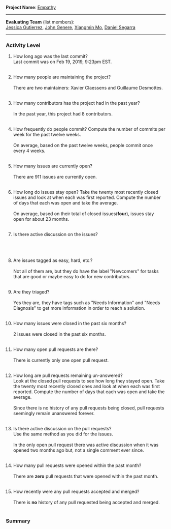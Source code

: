 **Project Name**:
[Empathy](https://gitlab.gnome.org/GNOME/empathy)

---

**Evaluating Team** (list members):  
[Jessica Gutierrez](https://github.com/Gutierrezjdr), [John Genere](https://github.com/johncgenere), [Xiangmin Mo](https://github.com/mxmsunny), [Daniel Segarra](https://github.com/DanieSegarra36)

---

### Activity Level


1. How long ago was the last commit?  
Last commit was on Feb 19, 2019, 9:23pm EST.
<br><br>

1. How many people are maintaining the project?<br><br>
There are two maintainers: Xavier Claessens and Guillaume Desmottes.
<br><br>

1. How many contributors has the project had in the past year?<br><br>
In the past year, this project had 8 contributors.
<br><br>

1. How frequently do people commit?
Compute the number of commits per week for the past twelve weeks.<br><br>
On average, based on the past twelve weeks, people commit once every 4 weeks.
<br><br>

1. How many issues are currently open?<br><br>
There are 911 issues are currently open.
<br><br>

1. How long do issues stay open?
Take the twenty most recently closed issues and look at when each was first reported.
Compute the number of days that each was open and take the average.<br><br>
On average, based on their total of closed issues(**four**), issues stay open for about 23 months.
<br><br>

1. Is there active discussion on the issues?<br><br>
<br><br>

1. Are issues tagged as easy, hard, etc.?<br><br>
Not all of them are, but they do have the label "Newcomers" for tasks that are good or maybe easy to do for new contributors.
<br><br>


1. Are they triaged?<br><br>
Yes they are, they have tags such as "Needs Information" and "Needs Diagnosis" to get more information in order to reach
a solution.
<br><br>

1. How many issues were closed in the past six months? <br><br> 
2 issues were closed in the past six months.
<br><br>

1. How many open pull requests are there?<br><br>
There is currently only one open pull request.
<br><br>

1. How long are pull requests remaining un-answered?  
Look at the closed pull requests to see how long they stayed open. Take the twenty most recently closed ones and look at when each was first reported. Compute the number of days that each was open and take the average.<br><br>
Since there is no history of any pull requests being closed, pull requests seemingly remain unanswered forever.
<br><br>

1. Is there active discussion on the pull requests?  
Use the same method as you did for the issues. <br><br>
In the only open pull request there was active discussion when it was opened two months ago but, not a single comment ever since. 
<br><br>

1. How many pull requests were opened within the past month?<br><br>
There are **zero** pull requests that were opened within the past month.
<br><br>



1. How recently were any pull requests accepted and merged?<br><br>
There is **no** history of any pull requested being accepted and merged.
<br><br>

### Summary

